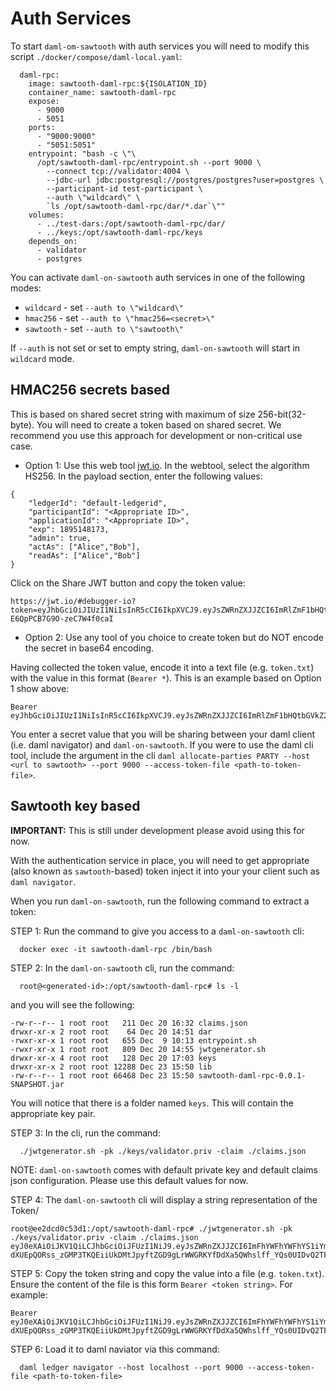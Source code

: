 # Auth Services

To start `daml-om-sawtooth` with auth services you will need to modify this script `./docker/compose/daml-local.yaml`:

```
  daml-rpc:
    image: sawtooth-daml-rpc:${ISOLATION_ID}
    container_name: sawtooth-daml-rpc
    expose:
      - 9000
      - 5051
    ports:
      - "9000:9000"
      - "5051:5051"
    entrypoint: "bash -c \"\
      /opt/sawtooth-daml-rpc/entrypoint.sh --port 9000 \
        --connect tcp://validator:4004 \
        --jdbc-url jdbc:postgresql://postgres/postgres?user=postgres \
        --participant-id test-participant \
        --auth \"wildcard\" \
        `ls /opt/sawtooth-daml-rpc/dar/*.dar`\""
    volumes:
      - ../test-dars:/opt/sawtooth-daml-rpc/dar/
      - ../keys:/opt/sawtooth-daml-rpc/keys
    depends_on:
      - validator
      - postgres
```

You can activate `daml-on-sawtooth` auth services in one of the following modes:

* `wildcard` - set `--auth to \"wildcard\"`
* `hmac256` - set `--auth to \"hmac256=<secret>\"`
* `sawtooth` - set `--auth to \"sawtooth\"`

If `--auth` is not set or set to empty string, `daml-on-sawtooth` will start in `wildcard` mode.

## HMAC256 secrets based

This is based on shared secret string with maximum of size 256-bit(32-byte). You will need to create a token based on shared secret. We recommend you use this approach for development or non-critical use case.

* Option 1: Use this web tool [jwt.io](https://jwt.io/). In the webtool, select the algorithm HS256. In the payload section, enter the following values:

```
{
    "ledgerId": "default-ledgerid",
    "participantId": "<Appropriate ID>",
    "applicationId": "<Appropriate ID>",
    "exp": 1895148173,
    "admin": true,
    "actAs": ["Alice","Bob"],
    "readAs": ["Alice","Bob"]
}
```

Click on the Share JWT button and copy the token value:
```
https://jwt.io/#debugger-io?token=eyJhbGciOiJIUzI1NiIsInR5cCI6IkpXVCJ9.eyJsZWRnZXJJZCI6ImRlZmF1bHQtbGVkZ2VyaWQiLCJwYXJ0aWNpcGFudElkIjpudWxsLCJhcHBsaWNhdGlvbklkIjpudWxsLCJleHAiOjE4OTUxNDgxNzMsImFkbWluIjp0cnVlLCJhY3RBcyI6WyJBbGljZSIsIkJvYiJdLCJyZWFkQXMiOlsiQWxpY2UiLCJCb2IiXX0.5zJh9G9uithw96gB5VF-E6QpPCB7G9O-zeC7W4f0caI
```

* Option 2: Use any tool of you choice to create token but do NOT encode the secret in base64 encoding.

Having collected the token value, encode it into a text file (e.g. `token.txt`) with the value in this format (`Bearer *`). This is an example based on Option 1 show above:
```
Bearer eyJhbGciOiJIUzI1NiIsInR5cCI6IkpXVCJ9.eyJsZWRnZXJJZCI6ImRlZmF1bHQtbGVkZ2VyaWQiLCJwYXJ0aWNpcGFudElkIjpudWxsLCJhcHBsaWNhdGlvbklkIjpudWxsLCJleHAiOjE4OTUxNDgxNzMsImFkbWluIjp0cnVlLCJhY3RBcyI6WyJBbGljZSIsIkJvYiJdLCJyZWFkQXMiOlsiQWxpY2UiLCJCb2IiXX0
```

You enter a secret value that you will be sharing between your daml client (i.e. daml navigator) and `daml-on-sawtooth`. If you were to use the daml cli tool, include the argument in the cli `daml allocate-parties PARTY --host <url to sawtooth> --port 9000 --access-token-file <path-to-token-file>`.

## Sawtooth key based

**IMPORTANT:** This is still under development please avoid using this for now.

With the authentication service in place, you will need to get appropriate (also known as `sawtooth`-based) token inject it into your your client such as `daml navigator`.

When you run `daml-on-sawtooth`, run the following command to extract a token:

STEP 1: Run the command to give you access to a `daml-on-sawtooth` cli:
```
  docker exec -it sawtooth-daml-rpc /bin/bash
```

STEP 2: In the `daml-on-sawtooth` cli, run the command:
```
  root@<generated-id>:/opt/sawtooth-daml-rpc# ls -l
```
and you will see the following:
```
-rw-r--r-- 1 root root   211 Dec 20 16:32 claims.json
drwxr-xr-x 2 root root    64 Dec 20 14:51 dar
-rwxr-xr-x 1 root root   655 Dec  9 10:13 entrypoint.sh
-rwxr-xr-x 1 root root   809 Dec 20 14:55 jwtgenerator.sh
drwxr-xr-x 4 root root   128 Dec 20 17:03 keys
drwxr-xr-x 2 root root 12288 Dec 23 15:50 lib
-rw-r--r-- 1 root root 66468 Dec 23 15:50 sawtooth-daml-rpc-0.0.1-SNAPSHOT.jar
```
You will notice that there is a folder named `keys`. This will contain the appropriate key pair.

STEP 3: In the cli, run the command:
```
  ./jwtgenerator.sh -pk ./keys/validator.priv -claim ./claims.json
```
NOTE: `daml-on-sawtooth` comes with default private key and default claims json configuration. Please use this default values for now.

STEP 4: The `daml-on-sawtooth` cli will display a string representation of the Token/
```
root@ee2dcd0c53d1:/opt/sawtooth-daml-rpc# ./jwtgenerator.sh -pk ./keys/validator.priv -claim ./claims.json
eyJ0eXAiOiJKV1QiLCJhbGciOiJFUzI1NiJ9.eyJsZWRnZXJJZCI6ImFhYWFhYWFhYS1iYmJiLWNjY2MtZGRkZC1lZWVlZWVlZWVlZWUiLCJhY3RBcyI6W251bGxdLCJleHAiOjEzMDA4MTkzODAsInJlYWRBcyI6W251bGwsbnVsbF19.Gm9-dXUEpQORss_zGMP3TKQEiiUkDMtJpyftZGD9gLrWWGRKYfDdXa5QWhslff_YQs0UIDvQ2TFapep0UJXMAg
```

STEP 5: Copy the token string and copy the value into a file (e.g. `token.txt`). Ensure the content of the file is this form `Bearer <token string>`. For example:
```
Bearer eyJ0eXAiOiJKV1QiLCJhbGciOiJFUzI1NiJ9.eyJsZWRnZXJJZCI6ImFhYWFhYWFhYS1iYmJiLWNjY2MtZGRkZC1lZWVlZWVlZWVlZWUiLCJhY3RBcyI6W251bGxdLCJleHAiOjEzMDA4MTkzODAsInJlYWRBcyI6W251bGwsbnVsbF19.Gm9-dXUEpQORss_zGMP3TKQEiiUkDMtJpyftZGD9gLrWWGRKYfDdXa5QWhslff_YQs0UIDvQ2TFapep0UJXMAg
```

STEP 6: Load it to daml naviator via this command:
```
  daml ledger navigator --host localhost --port 9000 --access-token-file <path-to-token-file>
```
